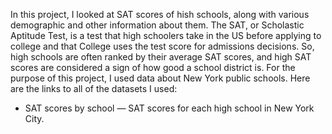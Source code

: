 In this project, I looked at SAT scores of hish schools, along with various demographic and other information about them.
The SAT, or Scholastic Aptitude Test, is a test that high schoolers take in the US before applying to college and that College uses the test score for admissions decisions. So, high schools are often ranked by their average SAT scores, and high SAT scores are considered a sign of how good a school district is.
For the purpose of this project, I used data about New York public schools. Here are the links to all of the datasets I used:  
* SAT scores by school — SAT scores for each high school in New York City.
